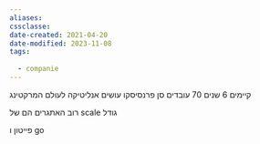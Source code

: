 ```yaml
---
aliases: 
cssclasse: 
date-created: 2021-04-20
date-modified: 2023-11-08
tags:
  
  - companie
---
```


קיימים 6 שנים
70 עובדים
סן פרנסיסקו
עושים אנליטיקה לעולם המרקטינג

רוב האתגרים הם של scale גודל  

פייטון ו go
